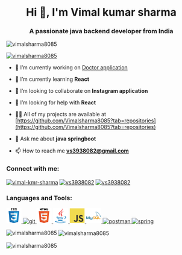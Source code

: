 <h1 align="center">Hi 👋, I'm Vimal kumar sharma</h1>
<h3 align="center">A passionate java backend developer from India</h3>

<p align="left"> <img src="https://komarev.com/ghpvc/?username=vimalsharma8085&label=Profile%20views&color=0e75b6&style=flat" alt="vimalsharma8085" /> </p>

<p align="left"> <a href="https://github.com/ryo-ma/github-profile-trophy"><img src="https://github-profile-trophy.vercel.app/?username=vimalsharma8085" alt="vimalsharma8085" /></a> </p>

- 🔭 I’m currently working on [Doctor application](https://github.com/Vimalsharma8085/Doctor_Appointment_Booking_App.git)

- 🌱 I’m currently learning **React**

- 👯 I’m looking to collaborate on **Instagram application**

- 🤝 I’m looking for help with **React**

- 👨‍💻 All of my projects are available at [https://github.com/Vimalsharma8085?tab=repositories](https://github.com/Vimalsharma8085?tab=repositories)

- 💬 Ask me about **java springboot**

- 📫 How to reach me **vs3938082@gmail.com**

<h3 align="left">Connect with me:</h3>
<p align="left">
<a href="https://linkedin.com/in/vimal-kmr-sharma" target="blank"><img align="center" src="https://raw.githubusercontent.com/rahuldkjain/github-profile-readme-generator/master/src/images/icons/Social/linked-in-alt.svg" alt="vimal-kmr-sharma" height="30" width="40" /></a>
<a href="https://www.hackerrank.com/vs3938082" target="blank"><img align="center" src="https://raw.githubusercontent.com/rahuldkjain/github-profile-readme-generator/master/src/images/icons/Social/hackerrank.svg" alt="vs3938082" height="30" width="40" /></a>
<a href="https://www.leetcode.com/vs3938082" target="blank"><img align="center" src="https://raw.githubusercontent.com/rahuldkjain/github-profile-readme-generator/master/src/images/icons/Social/leet-code.svg" alt="vs3938082" height="30" width="40" /></a>
</p>

<h3 align="left">Languages and Tools:</h3>
<p align="left"> <a href="https://www.w3schools.com/css/" target="_blank" rel="noreferrer"> <img src="https://raw.githubusercontent.com/devicons/devicon/master/icons/css3/css3-original-wordmark.svg" alt="css3" width="40" height="40"/> </a> <a href="https://git-scm.com/" target="_blank" rel="noreferrer"> <img src="https://www.vectorlogo.zone/logos/git-scm/git-scm-icon.svg" alt="git" width="40" height="40"/> </a> <a href="https://www.w3.org/html/" target="_blank" rel="noreferrer"> <img src="https://raw.githubusercontent.com/devicons/devicon/master/icons/html5/html5-original-wordmark.svg" alt="html5" width="40" height="40"/> </a> <a href="https://www.java.com" target="_blank" rel="noreferrer"> <img src="https://raw.githubusercontent.com/devicons/devicon/master/icons/java/java-original.svg" alt="java" width="40" height="40"/> </a> <a href="https://developer.mozilla.org/en-US/docs/Web/JavaScript" target="_blank" rel="noreferrer"> <img src="https://raw.githubusercontent.com/devicons/devicon/master/icons/javascript/javascript-original.svg" alt="javascript" width="40" height="40"/> </a> <a href="https://www.mysql.com/" target="_blank" rel="noreferrer"> <img src="https://raw.githubusercontent.com/devicons/devicon/master/icons/mysql/mysql-original-wordmark.svg" alt="mysql" width="40" height="40"/> </a> <a href="https://postman.com" target="_blank" rel="noreferrer"> <img src="https://www.vectorlogo.zone/logos/getpostman/getpostman-icon.svg" alt="postman" width="40" height="40"/> </a> <a href="https://spring.io/" target="_blank" rel="noreferrer"> <img src="https://www.vectorlogo.zone/logos/springio/springio-icon.svg" alt="spring" width="40" height="40"/> </a> </p>

<p><img align="left" src="https://github-readme-stats.vercel.app/api/top-langs?username=vimalsharma8085&show_icons=true&locale=en&layout=compact" alt="vimalsharma8085" /></p>

<p>&nbsp;<img align="center" src="https://github-readme-stats.vercel.app/api?username=vimalsharma8085&show_icons=true&locale=en" alt="vimalsharma8085" /></p>

<p><img align="center" src="https://github-readme-streak-stats.herokuapp.com/?user=vimalsharma8085&" alt="vimalsharma8085" /></p>
